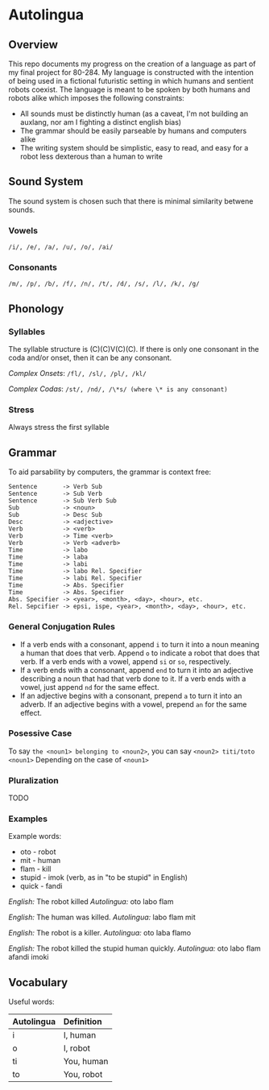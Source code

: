 # Autolingua

## Overview

This repo documents my progress on the creation of a language as part of my final
project for 80-284. My language is constructed with the intention of being used
in a fictional futuristic setting in which humans and sentient robots coexist.
The language is meant to be spoken by both humans and robots alike which imposes
the following constraints:
- All sounds must be distinctly human (as a caveat, I'm not building an auxlang,
nor am I fighting a distinct english bias)
- The grammar should be easily parseable by humans and computers alike
- The writing system should be simplistic, easy to read, and easy for a robot
less dexterous than a human to write

## Sound System

The sound system is chosen such that there is minimal similarity betwene sounds.

### Vowels

`/i/, /e/, /a/, /u/, /o/, /ai/`

### Consonants

`/m/, /p/, /b/, /f/, /n/, /t/, /d/, /s/, /l/, /k/, /g/`

## Phonology

### Syllables

The syllable structure is (C)(C)V(C)(C). If there is only one consonant in the coda
and/or onset, then it can be any consonant.

*Complex Onsets*: `/fl/, /sl/, /pl/, /kl/`

*Complex Codas*: `/st/, /nd/, /\*s/ (where \* is any consonant)`

### Stress

Always stress the first syllable

## Grammar

To aid parsability by computers, the grammar is context free:

```
Sentence       -> Verb Sub
Sentence       -> Sub Verb
Sentence       -> Sub Verb Sub
Sub            -> <noun>
Sub            -> Desc Sub
Desc           -> <adjective>
Verb           -> <verb>
Verb           -> Time <verb>
Verb           -> Verb <adverb>
Time           -> labo
Time           -> laba
Time           -> labi
Time           -> labo Rel. Specifier
Time           -> labi Rel. Specifier
Time           -> Abs. Specifier
Time           -> Abs. Specifier
Abs. Specifier -> <year>, <month>, <day>, <hour>, etc.
Rel. Sepcifier -> epsi, ispe, <year>, <month>, <day>, <hour>, etc.
```

### General Conjugation Rules

- If a verb ends with a consonant, append `i` to turn it into a noun meaning
a human that does that verb. Append `o` to indicate a robot that does that verb.
If a verb ends with a vowel, append `si` or `so`, respectively.
- If a verb ends with a consonant, append `end` to turn it into an adjective
describing a noun that had that verb done to it. If a verb ends with a vowel,
just append `nd` for the same effect.
- If an adjective begins with a consonant, prepend `a` to turn it into an
adverb. If an adjective begins with a vowel, prepend `an` for the same effect.

### Posessive Case
To say `the <noun1> belonging to <noun2>`, you can say `<noun2> titi/toto <noun1>`
Depending on the case of `<noun1>`

### Pluralization
TODO

### Examples

Example words:
- oto - robot
- mit - human
- flam - kill
- stupid - imok (verb, as in "to be stupid" in English)
- quick - fandi

*English:* The robot killed
*Autolingua:* oto labo flam

*English:* The human was killed.
*Autolingua:* labo flam mit

*English:* The robot is a killer.
*Autolingua:* oto laba flamo

*English:* The robot killed the stupid human quickly.
*Autolingua:* oto labo flam afandi imoki

## Vocabulary

Useful words:

| Autolingua | Definition |
|:---|:---|
|i |I, human|
|o|I, robot|
|ti|You, human|
|to|You, robot|

